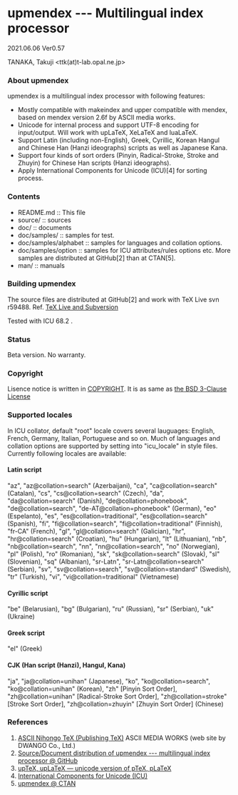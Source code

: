 upmendex  --- Multilingual index processor
==========================================

2021.06.06 Ver0.57

TANAKA, Takuji
<ttk(at)t-lab.opal.ne.jp>


### About upmendex
upmendex is a multilingual index processor with following features:

 * Mostly compatible with makeindex and
   upper compatible with mendex,
   based on mendex version 2.6f by ASCII media works.
 * Unicode for internal process and
   support UTF-8 encoding for input/output.
   Will work with upLaTeX, XeLaTeX and luaLaTeX.
 * Support Latin (including non-English), Greek, Cyrillic,
   Korean Hangul and Chinese Han (Hanzi ideographs) scripts
   as well as Japanese Kana.
 * Support four kinds of sort orders (Pinyin, Radical-Stroke,
   Stroke and Zhuyin) for Chinese Han scripts (Hanzi ideographs).
 * Apply International Components for Unicode (ICU)[4]
   for sorting process.

### Contents
 * README.md :: This file
 * source/ :: sources
 * doc/ :: documents
 * doc/samples/ :: samples for test.
 * doc/samples/alphabet :: samples for languages and collation options.
 * doc/samples/option :: samples for ICU attributes/rules options etc.
   More samples are distributed at GitHub[2] than at CTAN[5].
 * man/ :: manuals

### Building upmendex
The source files are distributed at GitHub[2] and work with TeX Live svn r59488.
Ref. [TeX Live and Subversion](http://www.tug.org/texlive/svn/)

Tested with ICU 68.2 .

### Status
Beta version.
No warranty.

### Copyright
Lisence notice is written in [COPYRIGHT](./COPYRIGHT).
It is as same as [the BSD 3-Clause License](https://opensource.org/licenses/BSD-3-Clause)

### Supported locales
In ICU collator, default "root" locale covers several lauguages:
English, French, Germany, Italian, Portuguese and so on.
Much of languages and collation options are supported by
setting into "icu_locale" in style files.
Currently following locales are available:

#### Latin script
  "az", "az@collation=search" (Azerbaijani), "ca", "ca@collation=search" (Catalan),
  "cs", "cs@collation=search" (Czech), "da", "da@collation=search" (Danish),
  "de@collation=phonebook", "de@collation=search", "de-AT@collation=phonebook" (German),
  "eo" (Espelanto), "es", "es@collation=traditional", "es@collation=search" (Spanish),
  "fi", "fi@collation=search", "fi@collation=traditional" (Finnish),
  "fr-CA" (French), "gl", "gl@collation=search" (Galician),
  "hr", "hr@collation=search" (Croatian), "hu" (Hungarian), "lt" (Lithuanian),
  "nb", "nb@collation=search", "nn", "nn@collation=search", "no" (Norwegian),
  "pl" (Polish), "ro" (Romanian), "sk", "sk@collation=search" (Slovak),
  "sl" (Slovenian), "sq" (Albanian), "sr-Latn", "sr-Latn@collation=search" (Serbian),
  "sv", "sv@collation=search", "sv@collation=standard" (Swedish),
  "tr" (Turkish), "vi", "vi@collation=traditional" (Vietnamese)

#### Cyrillic script
  "be" (Belarusian), "bg" (Bulgarian), "ru" (Russian),
  "sr" (Serbian), "uk" (Ukraine)

#### Greek script
  "el" (Greek)

#### CJK (Han script (Hanzi), Hangul, Kana)
  "ja", "ja@collation=unihan" (Japanese),
  "ko", "ko@collation=search", "ko@collation=unihan" (Korean),
  "zh" [Pinyin Sort Order], "zh@collation=unihan" [Radical-Stroke Sort Order],
  "zh@collation=stroke" [Stroke Sort Order], "zh@collation=zhuyin" [Zhuyin Sort Order] (Chinese)

### References
1.  [ASCII Nihongo TeX (Publishing TeX)](https://asciidwango.github.io/ptex/)
    ASCII MEDIA WORKS (web site by DWANGO Co., Ltd.)
2.  [Source/Document distribution of upmendex --- multilingual index processor @ GitHub](https://github.com/t-tk/upmendex-package)
3.  [upTeX, upLaTeX ― unicode version of pTeX, pLaTeX](http://www.t-lab.opal.ne.jp/tex/uptex_en.html)
4.  [International Components for Unicode (ICU)](http://site.icu-project.org/)
5.  [upmendex @ CTAN](https://ctan.org/pkg/upmendex/)

